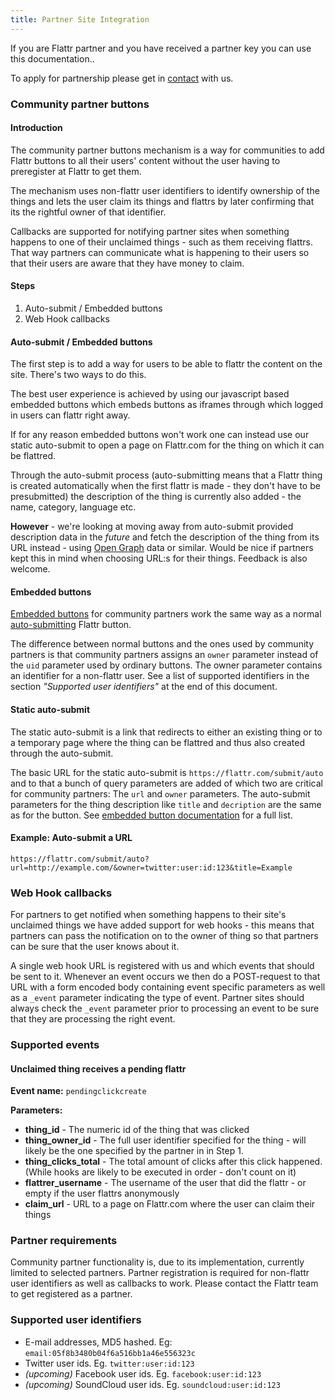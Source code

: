 ```yaml
---
title: Partner Site Integration
---
```


If you are Flattr partner and you have received a partner key you can use this documentation..

To apply for partnership please get in [contact](https://flattr.com/support/contact) with us.

### Community partner buttons

#### Introduction

The community partner buttons mechanism is a way for communities to add Flattr buttons to all their users' content without the user having to preregister at Flattr to get them.

The mechanism uses non-flattr user identifiers to identify ownership of the things and lets the user claim its things and flattrs by later confirming that its the rightful owner of that identifier.

Callbacks are supported for notifying partner sites when something happens to one of their unclaimed things - such as them receiving flattrs. That way partners can communicate what is happening to their users so that their users are aware that they have money to claim.

#### Steps

1. Auto-submit / Embedded buttons
2. Web Hook callbacks

#### Auto-submit / Embedded buttons

The first step is to add a way for users to be able to flattr the content on the site. There's two ways to do this.

The best user experience is achieved by using our javascript based embedded buttons which embeds buttons as iframes through which logged in users can flattr right away.

If for any reason embedded buttons won't work one can instead use our static auto-submit to open a page on Flattr.com for the thing on which it can be flattred.

Through the auto-submit process (auto-submitting means that a Flattr thing is created automatically when the first flattr is made - they don't have to be presubmitted) the description of the thing is currently also added - the name, category, language etc.

__However__ - we're looking at moving away from auto-submit provided description data in the _future_ and fetch the description of the thing from its URL instead - using [Open Graph](http://ogp.me/) data or similar. Would be nice if partners kept this in mind when choosing URL:s for their things. Feedback is also welcome.

#### Embedded buttons

[Embedded buttons](/button) for community partners work the same way as a normal [auto-submitting](/auto-submit) Flattr button.

The difference between normal buttons and the ones used by community partners is that community partners assigns an `owner` parameter instead of the `uid` parameter used by ordinary buttons. The owner parameter contains an identifier for a non-flattr user. See a list of supported identifiers in the section _"Supported user identifiers"_ at the end of this document.

#### Static auto-submit

The static auto-submit is a link that redirects to either an existing thing or to a temporary page where the thing can be flattred and thus also created through the auto-submit.

The basic URL for the static auto-submit is `https://flattr.com/submit/auto` and to that a bunch of query parameters are added of which two are critical for community partners: The `url` and `owner` parameters. The auto-submit parameters for the thing description like `title` and `decription` are the same as for the button. See [embedded button documentation](/button) for a full list.

#### Example: Auto-submit a URL

`https://flattr.com/submit/auto?url=http://example.com/&owner=twitter:user:id:123&title=Example`

### Web Hook callbacks

For partners to get notified when something happens to their site's unclaimed things we have added support for web hooks - this means that partners can pass the notification on to the owner of thing so that partners can be sure that the user knows about it.

A single web hook URL is registered with us and which events that should be sent to it. Whenever an event occurs we then do a POST-request to that URL with a form encoded body containing event specific parameters as well as a `_event` parameter indicating the type of event. Partner sites should always check the `_event` parameter prior to processing an event to be sure that they are processing the right event.

### Supported events

#### Unclaimed thing receives a pending flattr

__Event name:__ `pendingclickcreate`

__Parameters:__

* __thing\_id__ - The numeric id of the thing that was clicked
* __thing\_owner\_id__ - The full user identifier specified for the thing - will likely be the one specified by the partner in in Step 1.
* __thing\_clicks\_total__ - The total amount of clicks after this click happened. (While hooks are likely to be executed in order - don't count on it)
* __flattrer\_username__ - The username of the user that did the flattr - or empty if the user flattrs anonymously
* __claim\_url__ - URL to a page on Flattr.com where the user can claim their things

### Partner requirements

Community partner functionality is, due to its implementation, currently limited to selected partners. Partner registration is required for non-flattr user identifiers as well as callbacks to work. Please contact the Flattr team to get registered as a partner.

### Supported user identifiers

* E-mail addresses, MD5 hashed. Eg: `email:05f8b3480b04f6a516bb1a46e556323c`
* Twitter user ids. Eg. `twitter:user:id:123`
* _(upcoming)_ Facebook user ids. Eg. `facebook:user:id:123`
* _(upcoming)_ SoundCloud user ids. Eg. `soundcloud:user:id:123`
